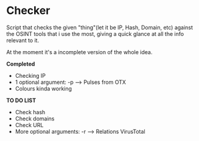 # Checker
Script that checks the given "thing"(let it be IP, Hash, Domain, etc) against the OSINT tools that i use the most, giving a quick glance at all the info relevant to it.

At the moment it's a incomplete version of the whole idea.

<strong> Completed </strong>
- Checking IP
- 1 optional argument:
  -p --> Pulses from OTX
- Colours kinda working

<strong> TO DO LIST </strong>
- Check hash
- Check domains
- Check URL
- More optional arguments:
  -r --> Relations VirusTotal
